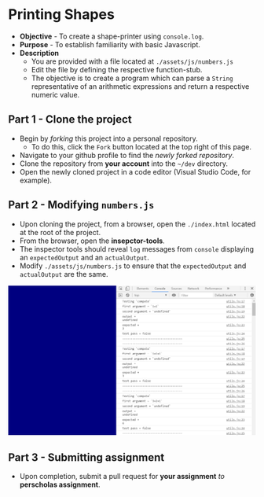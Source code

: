 # Printing Shapes

* **Objective** - To create a shape-printer using `console.log`.
* **Purpose** - To establish familiarity with basic Javascript.
* **Description**
    * You are provided with a file located at `./assets/js/numbers.js`
    * Edit the file by defining the respective function-stub.
    * The objective is to create a program which can parse a `String` representative of an arithmetic expressions and return a respective numeric value.



## Part 1 - Clone the project

* Begin by _forking_ this project into a personal repository.
   * To do this, click the `Fork` button located at the top right of this page.
* Navigate to your github profile to find the _newly forked repository_.
* Clone the repository from **your account** into the `~/dev` directory.
* Open the newly cloned project in a code editor (Visual Studio Code, for example).


## Part 2 - Modifying `numbers.js`
* Upon cloning the project, from a browser, open the `./index.html` located at the root of the project.
* From the browser, open the **insepctor-tools**.
* The inspector tools should reveal `log` messages from `console` displaying an `expectedOutput` and an `actualOutput`.
* Modify `./assets/js/numbers.js` to ensure that the `expectedOutput` and `actualOutput` are the same.

![](./assets/img/console.png)


## Part 3 - Submitting assignment
* Upon completion, submit a pull request for **your assignment** _to_ **perscholas assignment**.